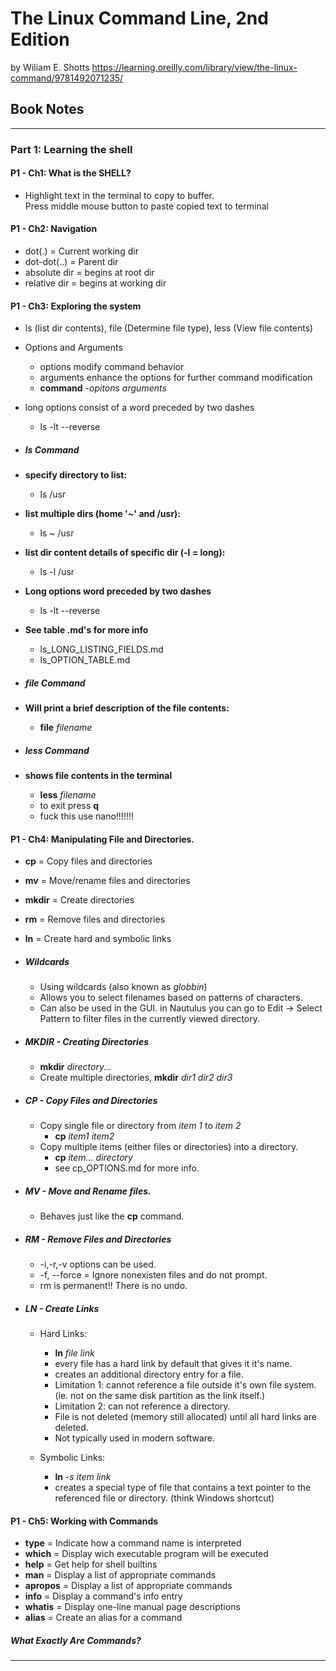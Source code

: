 # The Linux Command Line, 2nd Edition
by Wiliam E. Shotts
https://learning.oreilly.com/library/view/the-linux-command/9781492071235/


## Book Notes
***
### Part 1: Learning the shell

#### P1 - Ch1: What is the SHELL?
    
  - Highlight text in the terminal to copy to buffer.  
    Press middle mouse button to paste copied text to terminal

#### P1 - Ch2: Navigation
    
  - dot(.) = Current working dir
  - dot-dot(..) = Parent dir
  - absolute dir = begins at root dir
  - relative dir = begins at working dir


#### P1 - Ch3: Exploring the system
 
  - ls (list dir contents), file (Determine file type),
    less (View file contents)
  - Options and Arguments
    * options modify command behavior
    * arguments enhance the options for further command modification
    * **command** *-opitons arguments*
  - long options consist of a word preceded by two dashes
    * ls -lt --reverse

  - ##### ls Command
  - **specify directory to list:** 
    * ls /usr
  - **list multiple dirs (home '~' and /usr):**
    * ls ~ /usr 
  - **list dir content details of specific dir (-l = long):**
    * ls -l /usr
  - **Long options word preceded by two dashes**
    * ls -lt --reverse
  - **See table .md's for more info**
    * ls_LONG_LISTING_FIELDS.md
    * ls_OPTION_TABLE.md
  
  - ##### file Command
  - **Will print a brief description of the file contents:**
    * **file** *filename*

  - ##### less Command
  - **shows file contents in the terminal**
    * **less** *filename*
    * to exit press **q**
    * fuck this use nano!!!!!!!


#### P1 - Ch4: Manipulating File and Directories.

  - **cp** = Copy files and directories
  - **mv** = Move/rename files and directories
  - **mkdir** = Create directories
  - **rm** = Remove files and directories
  - **ln** = Create hard and symbolic links

  - ##### Wildcards
    * Using wildcards (also known as *globbin*)
    * Allows you to select filenames based on patterns of characters. 
    * Can also be used in the GUI.  in Nautulus you can go to Edit -> Select Pattern  to filter files in the currently viewed directory.

  - ##### MKDIR - Creating Directories
    * **mkdir** *directory...*
    * Create multiple directories, **mkdir** *dir1 dir2 dir3*
  
  - ##### CP - Copy Files and Directories
    * Copy single file or directory from *item 1* to *item 2*
      * **cp** *item1 item2*
    * Copy multiple items (either files or directories) into a directory.
      * **cp** *item... directory*
      * see cp_OPTIONS.md for more info.

  - ##### MV - Move and Rename files.
    * Behaves just like the **cp** command.

  - ##### RM - Remove Files and Directories
    * -i,-r,-v options can be used.
    * -f, --force = Ignore nonexisten files and do not prompt.
    * rm is permanent!! There is no undo.
  
  - ##### LN - Create Links
    * Hard Links:
      * **ln** *file link*
      * every file has a hard link by default that gives it it's name.  
      * creates an additional directory entry for a file.
      * Limitation 1: cannot reference a file outside it's own file system. 
        (ie. not on the same disk partition as the link itself.)
      * Limitation 2: can not reference a directory.
      * File is not deleted (memory still allocated) until all hard links are deleted.
      * Not typically used in modern software.

    * Symbolic Links:
      * **ln** *-s item link*
      * creates a special type of file that contains a text pointer to the
        referenced file or directory. (think Windows shortcut)
      
#### P1 - Ch5: Working with Commands

  - **type** = Indicate how a command name is interpreted
  - **which** = Display wich executable program will be executed
  - **help** = Get help for shell builtins
  - **man** = Display a list of appropriate commands
  - **apropos** = Display a list of appropriate commands
  - **info** = Display a command's info entry
  - **whatis** = Display one-line manual page descriptions
  - **alias** = Create an alias for a command

  ##### What Exactly Are Commands?

***